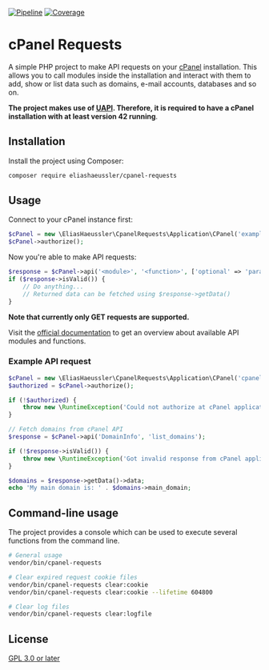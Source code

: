 [![Pipeline](https://gitlab.elias-haeussler.de/eliashaeussler/cpanel-requests/badges/master/pipeline.svg)](https://gitlab.elias-haeussler.de/eliashaeussler/cpanel-requests/-/pipelines)
[![Coverage](https://gitlab.elias-haeussler.de/eliashaeussler/cpanel-requests/badges/master/coverage.svg)](https://gitlab.elias-haeussler.de/eliashaeussler/cpanel-requests/)


# cPanel Requests

A simple PHP project to make API requests on your [cPanel](https://cpanel.com/) installation. This allows you to
call modules inside the installation and interact with them to add, show or list data such as domains, e-mail accounts,
databases and so on.

**The project makes use of [UAPI](https://documentation.cpanel.net/display/DD/Guide+to+UAPI). Therefore, it is required
to have a cPanel installation with at least version 42 running**.


## Installation

Install the project using Composer:

```bash
composer require eliashaeussler/cpanel-requests
```


## Usage

Connect to your cPanel instance first:

```php
$cPanel = new \EliasHaeussler\CpanelRequests\Application\CPanel('example.com', 'admin', 'password');
$cPanel->authorize();
```

Now you're able to make API requests:

```php
$response = $cPanel->api('<module>', '<function>', ['optional' => 'parameters']);
if ($response->isValid()) {
    // Do anything...
    // Returned data can be fetched using $response->getData()
}
```

**Note that currently only GET requests are supported.**

Visit the [official documentation](https://documentation.cpanel.net/display/DD/Guide+to+UAPI)
to get an overview about available API modules and functions.

### Example API request

```php
$cPanel = new \EliasHaeussler\CpanelRequests\Application\CPanel('cpanel.example.com', 'user', 'password');
$authorized = $cPanel->authorize();

if (!$authorized) {
    throw new \RuntimeException('Could not authorize at cPanel application.');
}

// Fetch domains from cPanel API
$response = $cPanel->api('DomainInfo', 'list_domains');

if (!$response->isValid()) {
    throw new \RuntimeException('Got invalid response from cPanel application.');
}

$domains = $response->getData()->data;
echo 'My main domain is: ' . $domains->main_domain;
```


## Command-line usage

The project provides a console which can be used to execute several functions from the command line.

```bash
# General usage
vendor/bin/cpanel-requests

# Clear expired request cookie files
vendor/bin/cpanel-requests clear:cookie
vendor/bin/cpanel-requests clear:cookie --lifetime 604800

# Clear log files
vendor/bin/cpanel-requests clear:logfile
```


## License

[GPL 3.0 or later](LICENSE)
